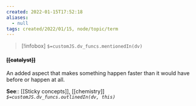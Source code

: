```yaml
---
created: 2022-01-15T17:52:18 
aliases:
  - null
tags: created/2022/01/15, node/topic/term
---
```

> [!infobox]
`$=customJS.dv_funcs.mentionedIn(dv)`

#### <s class="topic-title">[[catalyst]]</s>

An added aspect that makes something happen faster than it would have before or happen at all.

**See**:: [[Sticky concepts]], [[chemistry]]
*`$=customJS.dv_funcs.outlinedIn(dv, this)`*